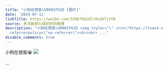 ```yaml
---
title: "小狗在想我\U0001F62D [图片]"
date: '2024-07-11'
linkTitle: https://weibo.com/5286768287/On26TjVYN
source: 多次婉拒久保织织的微博
description: "小狗在想我\U0001F62D <img style=\"\" src=\"https://tvax4.sinaimg.cn/large/005LMJWfly1hrjvyq4yh1j30n00d0gmm.jpg\"
  referrerpolicy=\"no-referrer\"><br><br> ..."
disable_comments: true
---
```

小狗在想我😭 <img style="" src="https://tvax4.sinaimg.cn/large/005LMJWfly1hrjvyq4yh1j30n00d0gmm.jpg" referrerpolicy="no-referrer"><br><br> ...